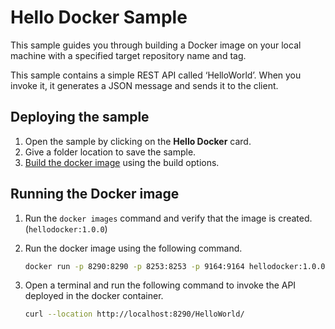 # Hello Docker Sample

This sample guides you through building a Docker image on your local machine with a specified target repository name and tag.

This sample contains a simple REST API called ‘HelloWorld’. When you invoke it, it generates a JSON message and sends it to the client.

## Deploying the sample

1.  Open the sample by clicking on the **Hello Docker** card.
2.  Give a folder location to save the sample.
3.  [Build the docker image]({{base_path}}/develop/deploy-artifacts#build-docker-image) using the build options.

## Running the Docker image

1.  Run the `docker images` command and verify that the image is created. (`hellodocker:1.0.0`)
2.  Run the docker image using the following command.

    ```bash
    docker run -p 8290:8290 -p 8253:8253 -p 9164:9164 hellodocker:1.0.0
    ```
3.  Open a terminal and run the following command to invoke the API deployed in the docker container.

    ```bash
    curl --location http://localhost:8290/HelloWorld/
    ```
    